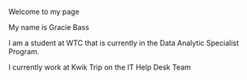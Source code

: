 Welcome to my page

My name is Gracie Bass

I am a student at WTC that is currently in the Data Analytic Specialist Program.

I currently work at Kwik Trip on the IT Help Desk Team
